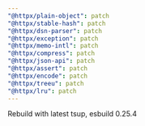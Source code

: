 ```yaml
---
"@httpx/plain-object": patch
"@httpx/stable-hash": patch
"@httpx/dsn-parser": patch
"@httpx/exception": patch
"@httpx/memo-intl": patch
"@httpx/compress": patch
"@httpx/json-api": patch
"@httpx/assert": patch
"@httpx/encode": patch
"@httpx/treeu": patch
"@httpx/lru": patch
---
```


Rebuild with latest tsup, esbuild 0.25.4
